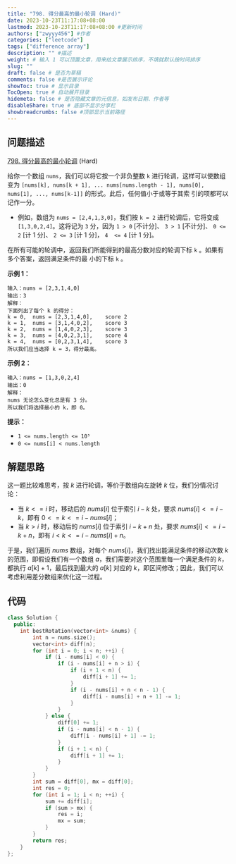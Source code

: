 ```yaml
---
title: "798. 得分最高的最小轮调 (Hard)"
date: 2023-10-23T11:17:08+08:00
lastmod: 2023-10-23T11:17:08+08:00 #更新时间
authors: ["zwyyy456"] #作者
categories: ["leetcode"]
tags: ["difference array"]
description: "" #描述
weight: # 输入 1 可以顶置文章，用来给文章展示排序，不填就默认按时间排序
slug: ""
draft: false # 是否为草稿
comments: false #是否展示评论
showToc: true # 显示目录
TocOpen: true # 自动展开目录
hidemeta: false # 是否隐藏文章的元信息，如发布日期、作者等
disableShare: true # 底部不显示分享栏
showbreadcrumbs: false #顶部显示当前路径
---
```

## 问题描述

[798. 得分最高的最小轮调][link] (Hard)

[link]: https://leetcode.cn/problems/smallest-rotation-with-highest-score/

给你一个数组 `nums`，我们可以将它按一个非负整数 `k` 进行轮调，这样可以使数组变为 `[nums[k], nums[k +
1], ... nums[nums.length - 1], nums[0], nums[1], ..., nums[k-1]]` 的形式。此后，任何值小于或等于其索
引的项都可以记作一分。

- 例如，数组为 `nums = [2,4,1,3,0]`，我们按 `k = 2` 进行轮调后，它将变成 `[1,3,0,2,4]`。这将记为 `3`
分，因为 `1 > 0` \[不计分\]、 `3 > 1` \[不计分\]、 `0 <= 2` \[计 1 分\]、 `2 <= 3` \[计 1 分\]， `4 
<= 4` \[计 1 分\]。

在所有可能的轮调中，返回我们所能得到的最高分数对应的轮调下标 `k` 。如果有多个答案，返回满足条件的最
小的下标 `k` 。

**示例 1：**

```
输入：nums = [2,3,1,4,0]
输出：3
解释：
下面列出了每个 k 的得分：
k = 0,  nums = [2,3,1,4,0],    score 2
k = 1,  nums = [3,1,4,0,2],    score 3
k = 2,  nums = [1,4,0,2,3],    score 3
k = 3,  nums = [4,0,2,3,1],    score 4
k = 4,  nums = [0,2,3,1,4],    score 3
所以我们应当选择 k = 3，得分最高。
```

**示例 2：**

```
输入：nums = [1,3,0,2,4]
输出：0
解释：
nums 无论怎么变化总是有 3 分。
所以我们将选择最小的 k，即 0。
```

**提示：**

- `1 <= nums.length <= 10⁵`
- `0 <= nums[i] < nums.length`

## 解题思路

这一题比较难思考，按 $k$ 进行轮调，等价于数组向左旋转 $k$ 位，我们分情况讨论：

- 当 $k <= i$ 时，移动后的 $nums[i]$ 位于索引 $i - k$ 处，要求 $nums[i] <= i - k$，即有 $0 <= k <= i - nums[i]$；
- 当 $k > i$ 时，移动后的 $nums[i]$ 位于索引 $i - k + n$ 处，要求 $nums[i] <= i - k + n$，即有 $i < k <= i - nums[i] + n$。

于是，我们遍历 $nums$ 数组，对每个 $nums[i]$，我们找出能满足条件的移动次数 $k$ 的范围，即假设我们有一个数组 $a$，我们需要对这个范围里每一个满足条件的 $k$，都执行 $a[k] + 1$，最后找到最大的 $a[k]$ 对应的 $k$，即区间修改；因此，我们可以考虑利用差分数组来优化这一过程。

## 代码

```cpp
class Solution {
  public:
    int bestRotation(vector<int> &nums) {
        int n = nums.size();
        vector<int> diff(n);
        for (int i = 0; i < n; ++i) {
            if (i - nums[i] < 0) {
                if (i - nums[i] + n > i) {
                    if (i + 1 < n) {
                        diff[i + 1] += 1;
                    }
                    if (i - nums[i] + n < n - 1) {
                        diff[i - nums[i] + n + 1] -= 1;
                    }
                }
            } else {
                diff[0] += 1;
                if (i - nums[i] < n - 1) {
                    diff[i - nums[i] + 1] -= 1;
                }
                if (i + 1 < n) {
                    diff[i + 1] += 1;
                }
            }
        }
        int sum = diff[0], mx = diff[0];
        int res = 0;
        for (int i = 1; i < n; ++i) {
            sum += diff[i];
            if (sum > mx) {
                res = i;
                mx = sum;
            }
        }
        return res;
    }
};
```